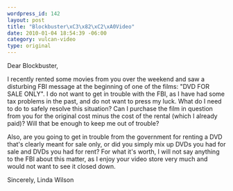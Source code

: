 ```yaml
--- 
wordpress_id: 142
layout: post
title: "Blockbuster\xC3\x82\xC2\xA0Video"
date: 2010-01-04 18:54:39 -06:00
category: vulcan-video
type: original
---
```

Dear Blockbuster,

I recently rented some movies from you over the weekend and saw a disturbing FBI message at the beginning of one of the films: "DVD FOR SALE ONLY".  I do not want to get in trouble with the FBI, as I have had some tax problems in the past, and do not want to press my luck.  What do I need to do to safely resolve this situation?  Can I purchase the film in question from you for the original cost minus the cost of the rental (which I already paid)?  Will that be enough to keep me out of trouble?  

Also, are you going to get in trouble from the government for renting a DVD that's clearly meant for sale only, or did you simply mix up DVDs you had for sale and DVDs you had for rent?  For what it's worth, I will not say anything to the FBI about this matter, as I enjoy your video store very much and would not want to see it closed down.

Sincerely, 
Linda Wilson
